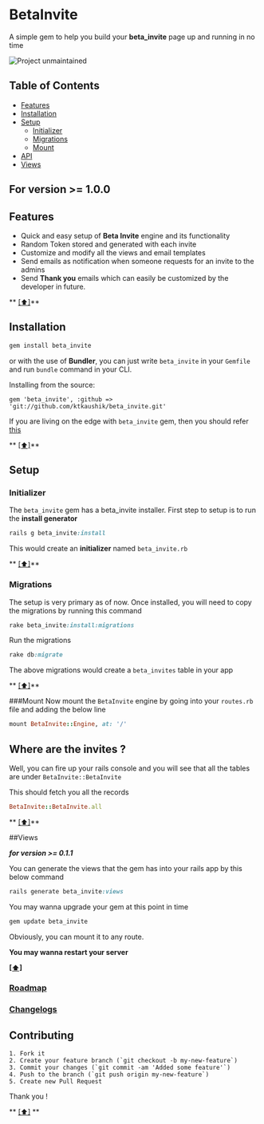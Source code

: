 # BetaInvite

A simple gem to help you build your __beta_invite__ page up and running in no time

![Project unmaintained](https://img.shields.io/badge/project-unmaintained-red.svg)

## <a name='toc'>Table of Contents</a>

* [Features](#features)
* [Installation](#installation)
* [Setup](#setup)
	- [Initializer](#initializer)
	- [Migrations](#migrations)
	- [Mount](#mount)
* [API](#where-are-the-invites-)
* [Views](#views)

## For version >= 1.0.0

## Features

* Quick and easy setup of __Beta Invite__ engine and its functionality
* Random Token stored and generated with each invite
* Customize and modify all the views and email templates
* Send emails as notification when someone requests for an invite to the admins
* Send __Thank you__ emails which can easily be customized by the developer in future.

** [[⬆]](#toc)**

## Installation

```ruby
gem install beta_invite
```

or with the use of __Bundler__, you can just write `beta_invite` in your `Gemfile` and run `bundle` command in your CLI.

Installing from the source:

```
gem 'beta_invite', :github => 'git://github.com/ktkaushik/beta_invite.git'
```

If you are living on the edge with `beta_invite` gem, then you should refer [this](https://github.com/ktkaushik/beta_invite/blob/master/living_on_the_edge.md)

** [[⬆]](#toc)**

## Setup

### Initializer

The `beta_invite` gem has a beta_invite installer. First step to setup is to run the __install generator__ 

```ruby
rails g beta_invite:install
```

This would create an __initializer__ named `beta_invite.rb`

** [[⬆]](#toc)**

### Migrations
The setup is very primary as of now. Once installed, you will need to copy the migrations by running this command

```ruby
rake beta_invite:install:migrations
```

Run the migrations

```ruby
rake db:migrate
```

The above migrations would create a `beta_invites` table in your app

** [[⬆]](#toc)**

###Mount
Now mount the `BetaInvite` engine by going into your `routes.rb` file and adding the below line

```ruby
mount BetaInvite::Engine, at: '/'
```

## Where are the invites ?

Well, you can fire up your rails console and you will see that all the tables are under `BetaInvite::BetaInvite`

This should fetch you all the records

```ruby
BetaInvite::BetaInvite.all
```

** [[⬆]](#toc)**

##Views

___for version >= 0.1.1___

You can generate the views that the gem has into your rails app by this below command

```ruby
rails generate beta_invite:views
```

You may wanna upgrade your gem at this point in time

```ruby
gem update beta_invite
```

Obviously, you can mount it to any route.

__You may wanna restart your server__

**[[⬆]](#toc)**

### [Roadmap](https://github.com/ktkaushik/beta_invite/wiki/Roadmap)
### [Changelogs](https://github.com/ktkaushik/beta_invite/wiki/Changelog)

## Contributing
```
1. Fork it
2. Create your feature branch (`git checkout -b my-new-feature`)
3. Commit your changes (`git commit -am 'Added some feature'`)
4. Push to the branch (`git push origin my-new-feature`)
5. Create new Pull Request
```

Thank you !

** [[⬆]](#toc) **
